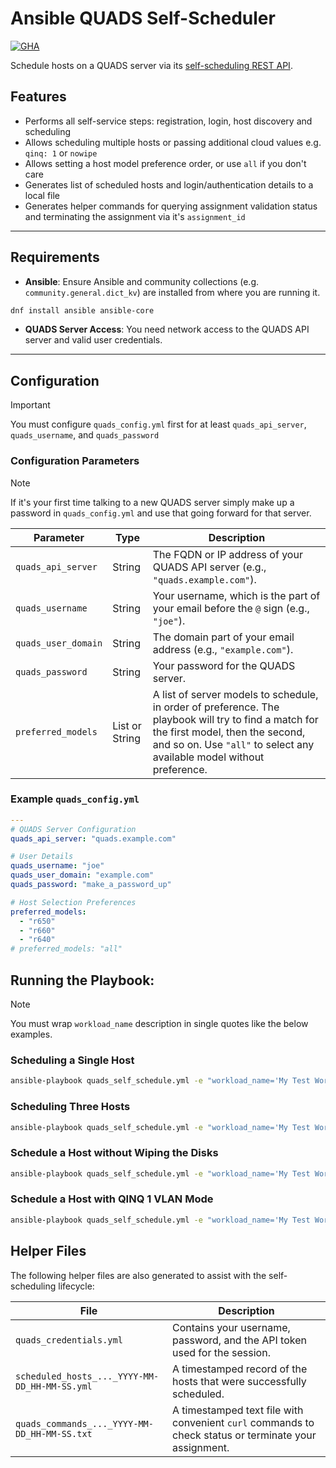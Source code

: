 # Ansible QUADS Self-Scheduler

[![GHA](https://github.com/quadsproject/ansible-quads-ssm/actions/workflows/ansible-lint.yml/badge.svg)](https://github.com/quadsproject/ansible-quads-ssm/actions)

Schedule hosts on a QUADS server via its [self-scheduling REST API](https://github.com/redhat-performance/quads/blob/latest/docs/quads-self-schedule.md).

## Features

* Performs all self-service steps:  registration, login, host discovery and scheduling
* Allows scheduling multiple hosts or passing additional cloud values e.g. `qinq: 1` or `nowipe`
* Allows setting a host model preference order, or use `all` if you don't care
* Generates list of scheduled hosts and login/authentication details to a local file
* Generates helper commands for querying assignment validation status and
  terminating the assignment via it's `assignment_id`

---
## Requirements

* **Ansible**: Ensure Ansible and community collections (e.g. `community.general.dict_kv`) are installed from where you are running it.
```bash
dnf install ansible ansible-core
```

* **QUADS Server Access**: You need network access to the QUADS API server and valid user credentials.

---
## Configuration

> [!IMPORTANT]
> You must configure `quads_config.yml` first for at least `quads_api_server`, `quads_username`, and `quads_password`

### Configuration Parameters

> [!NOTE]
> If it's your first time talking to a new QUADS server simply make up a password in `quads_config.yml` and use that going forward for that server.

| Parameter          | Type          | Description                                                                                                                                                               |
| ------------------ | ------------- | ------------------------------------------------------------------------------------------------------------------------------------------------------------------------- |
| `quads_api_server` | String        | The FQDN or IP address of your QUADS API server (e.g., `"quads.example.com"`).                                                                                             |
| `quads_username`   | String        | Your username, which is the part of your email before the `@` sign (e.g., `"joe"`).                                                                                       |
| `quads_user_domain`| String        | The domain part of your email address (e.g., `"example.com"`).                                                                                                              |
| `quads_password`   | String        | Your password for the QUADS server.                                                                                                                                       |
| `preferred_models` | List or String| A list of server models to schedule, in order of preference. The playbook will try to find a match for the first model, then the second, and so on. Use `"all"` to select any available model without preference. |

### Example `quads_config.yml`

```yaml
---
# QUADS Server Configuration
quads_api_server: "quads.example.com"

# User Details
quads_username: "joe"
quads_user_domain: "example.com"
quads_password: "make_a_password_up"

# Host Selection Preferences
preferred_models:
  - "r650"
  - "r660"
  - "r640"
# preferred_models: "all"
```
## Running the Playbook:

> [!NOTE]
> You must wrap `workload_name` description in single quotes like the below examples.

### Scheduling a Single Host
```bash
ansible-playbook quads_self_schedule.yml -e "workload_name='My Test Workload'"
```

### Scheduling Three Hosts
```bash
ansible-playbook quads_self_schedule.yml -e "workload_name='My Test Workload'" -e "num_hosts='3'"
```

### Schedule a Host without Wiping the Disks
```bash
ansible-playbook quads_self_schedule.yml -e "workload_name='My Test Workload'" -e "wipe=false"
```

### Schedule a Host with QINQ 1 VLAN Mode
```bash
ansible-playbook quads_self_schedule.yml -e "workload_name='My Test Workload'" -e "qinq='1'"
```

## Helper Files

The following helper files are also generated to assist with the self-scheduling lifecycle:

| File                                                      | Description                                                                                             |
| --------------------------------------------------------- | ------------------------------------------------------------------------------------------------------- |
| `quads_credentials.yml`                                   | Contains your username, password, and the API token used for the session.                               |
| `scheduled_hosts_..._YYYY-MM-DD_HH-MM-SS.yml` | A timestamped record of the hosts that were successfully scheduled.                                     |
| `quads_commands_..._YYYY-MM-DD_HH-MM-SS.txt`  | A timestamped text file with convenient `curl` commands to check status or terminate your assignment. |

